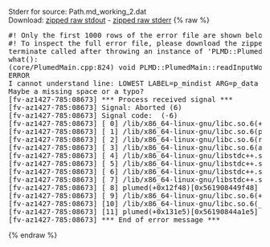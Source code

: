 Stderr for source:  Path.md_working_2.dat   
Download: [zipped raw stdout](Path.md_working_2.dat.plumed.stdout.txt.zip) - [zipped raw stderr](Path.md_working_2.dat.plumed.stderr.txt.zip) 
{% raw %}
<pre>
#! Only the first 1000 rows of the error file are shown below
#! To inspect the full error file, please download the zipped raw stderr file above
terminate called after throwing an instance of 'PLMD::Plumed::ExceptionError'
what():
(core/PlumedMain.cpp:824) void PLMD::PlumedMain::readInputWords(const std::vector<std::__cxx11::basic_string<char> >&)
ERROR
I cannot understand line: LOWEST LABEL=p_mindist ARG=p_data
Maybe a missing space or a typo?
[fv-az1427-785:08673] *** Process received signal ***
[fv-az1427-785:08673] Signal: Aborted (6)
[fv-az1427-785:08673] Signal code:  (-6)
[fv-az1427-785:08673] [ 0] /lib/x86_64-linux-gnu/libc.so.6(+0x42520)[0x7fccd5442520]
[fv-az1427-785:08673] [ 1] /lib/x86_64-linux-gnu/libc.so.6(pthread_kill+0x12c)[0x7fccd54969fc]
[fv-az1427-785:08673] [ 2] /lib/x86_64-linux-gnu/libc.so.6(raise+0x16)[0x7fccd5442476]
[fv-az1427-785:08673] [ 3] /lib/x86_64-linux-gnu/libc.so.6(abort+0xd3)[0x7fccd54287f3]
[fv-az1427-785:08673] [ 4] /lib/x86_64-linux-gnu/libstdc++.so.6(+0xa2b9e)[0x7fccd58a2b9e]
[fv-az1427-785:08673] [ 5] /lib/x86_64-linux-gnu/libstdc++.so.6(+0xae20c)[0x7fccd58ae20c]
[fv-az1427-785:08673] [ 6] /lib/x86_64-linux-gnu/libstdc++.so.6(+0xae277)[0x7fccd58ae277]
[fv-az1427-785:08673] [ 7] /lib/x86_64-linux-gnu/libstdc++.so.6(__cxa_rethrow+0x4b)[0x7fccd58ae52b]
[fv-az1427-785:08673] [ 8] plumed(+0x12f48)[0x561908449f48]
[fv-az1427-785:08673] [ 9] /lib/x86_64-linux-gnu/libc.so.6(+0x29d90)[0x7fccd5429d90]
[fv-az1427-785:08673] [10] /lib/x86_64-linux-gnu/libc.so.6(__libc_start_main+0x80)[0x7fccd5429e40]
[fv-az1427-785:08673] [11] plumed(+0x131e5)[0x56190844a1e5]
[fv-az1427-785:08673] *** End of error message ***
</pre>
{% endraw %}
